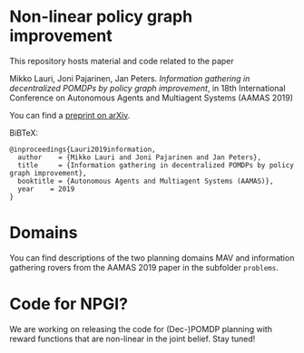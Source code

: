 # Non-linear policy graph improvement

This repository hosts material and code related to the paper

Mikko Lauri, Joni Pajarinen, Jan Peters. *Information gathering in decentralized POMDPs by policy graph improvement*, in 18th International Conference on Autonomous Agents and Multiagent Systems (AAMAS 2019)

You can find a [preprint on arXiv](https://arxiv.org/abs/1902.09840).

BiBTeX:
```
@inproceedings{Lauri2019information,
  author    = {Mikko Lauri and Joni Pajarinen and Jan Peters}, 
  title     = {Information gathering in decentralized POMDPs by policy graph improvement},
  booktitle = {Autonomous Agents and Multiagent Systems (AAMAS)},
  year    = 2019
}
```
# Domains
You can find descriptions of the two planning domains MAV and information gathering rovers from the AAMAS 2019 paper in the subfolder `problems`.

# Code for NPGI?
We are working on releasing the code for (Dec-)POMDP planning with reward functions that are non-linear in the joint belief. Stay tuned!
